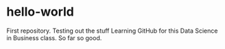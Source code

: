 # hello-world
First repository. Testing out the stuff
Learning GitHub for this Data Science in Business class. So far so good. 
